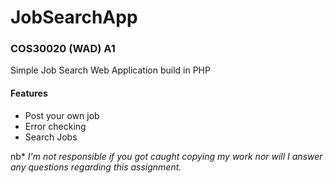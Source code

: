 # JobSearchApp
### **COS30020 (WAD) A1**
Simple Job Search Web Application build in PHP

#### Features
* Post your own job
* Error checking
* Search Jobs


nb\*
*I'm not responsible if you got caught copying my work nor will I answer any questions regarding this assignment.*
